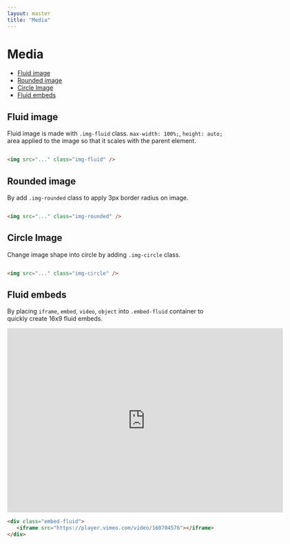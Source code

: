 ```yaml
---
layout: master
title: "Media"
---
```


# Media
- [Fluid image](#fluid-image)
- [Rounded image](#rounded-image)
- [Circle Image](#circle-image)
- [Fluid embeds](#fluid-embeds)

## Fluid image
Fluid image is made with `.img-fluid` class. `max-width: 100%;`, `height: auto;`
area applied to the image so that it scales with the parent element.

<img data-src="holder.js/1000x400" class="img-fluid u-mb-15">

```html
<img src="..." class="img-fluid" />
```

## Rounded image
By add `.img-rounded` class to apply 3px border radius on image.

<img data-src="holder.js/200x200" class="img-rounded u-mb-15 u-centerBlock">

```html
<img src="..." class="img-rounded" />
```

## Circle Image
Change image shape into circle by adding `.img-circle` class.

<img data-src="holder.js/200x200" class="img-circle u-mb-15 u-centerBlock">

```html
<img src="..." class="img-circle" />
```

## Fluid embeds
By placing `iframe`, `embed`, `video`, `object` into `.embed-fluid`
container to quickly create 16x9 fluid embeds.

<div class="embed-fluid u-mb-15">
    <iframe src="https://player.vimeo.com/video/160704576" width="640" height="427" frameborder="0" webkitallowfullscreen mozallowfullscreen allowfullscreen></iframe>
</div>

```html
<div class="embed-fluid">
   <iframe src="https://player.vimeo.com/video/160704576"></iframe>
</div>
```
